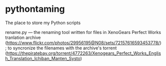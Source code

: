 # pythontaming
The place to store my Python scripts

rename.py — the renaming tool written for files in XenoGears Perfect Works tranlation archive (https://www.flickr.com/photos/29956195@N08/sets/72157616593453778/); to syncronize the filenames with the archive's torrent (https://thepiratebay.org/torrent/4772263/Xenogears_Perfect_Works_English_Translation_Ichiban_Manten_Systo)
